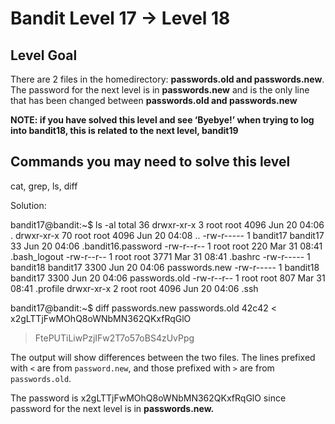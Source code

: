 # Bandit Level 17 → Level 18

## Level Goal

There are 2 files in the homedirectory: **passwords.old and passwords.new**. The password for the next level is in **passwords.new** and is the only line that has been changed between **passwords.old and passwords.new**

**NOTE: if you have solved this level and see ‘Byebye!’ when trying to log into bandit18, this is related to the next level, bandit19**

## Commands you may need to solve this level

cat, grep, ls, diff

Solution:

bandit17@bandit:~$ ls -al
total 36
drwxr-xr-x  3 root     root     4096 Jun 20 04:06 .
drwxr-xr-x 70 root     root     4096 Jun 20 04:08 ..
-rw-r-----  1 bandit17 bandit17   33 Jun 20 04:06 .bandit16.password
-rw-r--r--  1 root     root      220 Mar 31 08:41 .bash_logout
-rw-r--r--  1 root     root     3771 Mar 31 08:41 .bashrc
-rw-r-----  1 bandit18 bandit17 3300 Jun 20 04:06 passwords.new
-rw-r-----  1 bandit18 bandit17 3300 Jun 20 04:06 passwords.old
-rw-r--r--  1 root     root      807 Mar 31 08:41 .profile
drwxr-xr-x  2 root     root     4096 Jun 20 04:06 .ssh

bandit17@bandit:~$ diff passwords.new passwords.old
42c42
< x2gLTTjFwMOhQ8oWNbMN362QKxfRqGlO

>FtePUTiLiwPzjIFw2T7o57oBS4zUvPpg

The output will show differences between the two files. The lines prefixed with `<` are from `password.new`, and those prefixed with `>` are from `passwords.old`.

The password is x2gLTTjFwMOhQ8oWNbMN362QKxfRqGlO since password for the next level is in **passwords.new.**